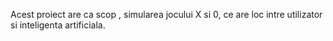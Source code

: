 Acest  proiect are ca scop , simularea jocului  X si 0, ce are loc intre utilizator si inteligenta artificiala.
